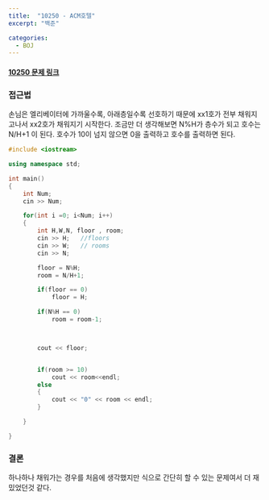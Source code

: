```yaml
---
title:  "10250 - ACM호텔"
excerpt: "백준"

categories:
  - BOJ
---
```


#### [10250 문제 링크](https://www.acmicpc.net/problem/10250)

### 접근법
손님은 엘리베이터에 가까울수록, 아래층일수록 선호하기 때문에 xx1호가 전부 채워지고나서 xx2호가 채워지기 시작한다.
조금만 더 생각해보면 N%H가 층수가 되고 호수는 N/H+1 이 된다.
호수가 10이 넘지 않으면 0을 출력하고 호수를 출력하면 된다.

```cpp
#include <iostream>

using namespace std;

int main()
{
    int Num;
    cin >> Num;

    for(int i =0; i<Num; i++)
    {
        int H,W,N, floor , room;
        cin >> H;   //floors
        cin >> W;   // rooms
        cin >> N;

        floor = N%H;
        room = N/H+1;

        if(floor == 0)
            floor = H;

        if(N%H == 0)
            room = room-1;



        cout << floor;


        if(room >= 10)
            cout << room<<endl;
        else
        {
            cout << "0" << room << endl;
        }

    }

}

```

### 결론
하나하나 채워가는 경우를 처음에 생각했지만 식으로 간단히 할 수 있는 문제여서 더 재밌었던것 같다.